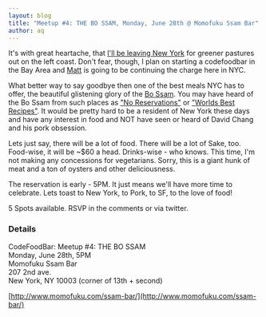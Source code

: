 ```yaml
---
layout: blog
title: "Meetup #4: THE BO SSAM, Monday, June 28th @ Momofuku Ssam Bar"
author: aq
---
```


It's with great heartache, that [I'll be leaving New York](http://www.quirkey.com/blog/2010/06/01/the-brooklynite-heads-west/) for greener pastures out on the left coast. Don't fear, though, I plan on starting a codefoodbar in the Bay Area and [Matt](http://twitter.com/fotoverite) is going to be continuing the charge here in NYC.

What better way to say goodbye then one of the best meals NYC has to offer, the beautiful glistening glory of the [Bo Ssam](http://www.flickr.com/search/?s=int&w=all&q=momofuku+bo+ssam&m=text). You may have heard of the Bo Ssam from such places as ["No Reservations"](http://www.youtube.com/watch?v=qEiATjgNyi0) or ["Worlds Best Recipes"](http://www.youtube.com/watch?v=wvrAKzgjmzg). It would be pretty hard to be a resident of New York these days and have any interest in food and NOT have seen or heard of David Chang and his pork obsession.

Lets just say, there will be a lot of food. There will be a lot of Sake, too. Food-wise, it will be ~$60 a head. Drinks-wise - who knows. This time, I'm not making any concessions for vegetarians. Sorry, this is a giant hunk of meat and a ton of oysters and other deliciousness.

The reservation is early - 5PM. It just means we'll have more time to celebrate. Lets toast to New York, to Pork, to SF, to the love of food!

5 Spots available. RSVP in the comments or via twitter.

### Details

CodeFoodBar: Meetup #4: THE BO SSAM<br/>
Monday, June 28th, 5PM<br/>
Momofuku Ssam Bar<br/>
207 2nd ave. <br/>
New York, NY 10003 (corner of 13th + second)<br/>

[http://www.momofuku.com/ssam-bar/](http://www.momofuku.com/ssam-bar/)


